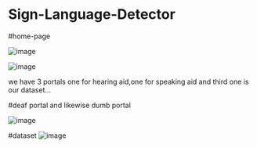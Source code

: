 # Sign-Language-Detector
#home-page

![image](https://user-images.githubusercontent.com/77716898/212488282-0729cfec-2c0a-4509-b5aa-ca9b3d312066.png)

![image](https://user-images.githubusercontent.com/77716898/212488307-d4e7331c-195f-463b-85a9-6fdf4a456ebe.png)

we have 3 portals one for hearing aid,one for speaking aid and third one is our dataset...

#deaf portal and likewise dumb portal

![image](https://user-images.githubusercontent.com/77716898/212488427-2395e16c-b893-4bc4-85a5-a9481306d2fa.png)

#dataset
![image](https://user-images.githubusercontent.com/77716898/212488481-8b4bbd13-3888-47cc-bd02-c5082a558417.png)


